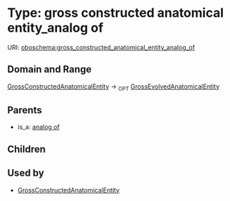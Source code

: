 
# Type: gross constructed anatomical entity_analog of




URI: [oboschema:gross_constructed_anatomical_entity_analog_of](http://purl.obolibrary.org/oboschema/gross_constructed_anatomical_entity_analog_of)


## Domain and Range

[GrossConstructedAnatomicalEntity](GrossConstructedAnatomicalEntity.md) ->  <sub>OPT</sub> [GrossEvolvedAnatomicalEntity](GrossEvolvedAnatomicalEntity.md)

## Parents

 *  is_a: [analog of](analog_of.md)

## Children


## Used by

 * [GrossConstructedAnatomicalEntity](GrossConstructedAnatomicalEntity.md)
